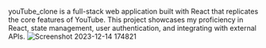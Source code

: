 youTube_clone is a full-stack web application built with React that replicates the core features of YouTube. This project showcases my proficiency in React, state management, user authentication, and integrating with external APIs.
![Screenshot 2023-12-14 174821](https://github.com/amitx13/youtube_clone/assets/112259776/c9e5070c-ddf8-425c-8c19-7bc0af868743)
